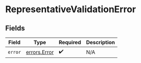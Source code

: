 # RepresentativeValidationError


## Fields

| Field                                        | Type                                         | Required                                     | Description                                  |
| -------------------------------------------- | -------------------------------------------- | -------------------------------------------- | -------------------------------------------- |
| `error`                                      | [errors.Error](../../models/errors/error.md) | :heavy_check_mark:                           | N/A                                          |